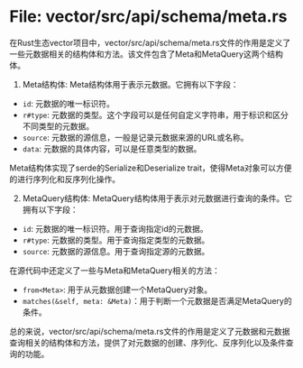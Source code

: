 # File: vector/src/api/schema/meta.rs

在Rust生态vector项目中，vector/src/api/schema/meta.rs文件的作用是定义了一些元数据相关的结构体和方法。该文件包含了Meta和MetaQuery这两个结构体。

1. Meta结构体:
Meta结构体用于表示元数据。它拥有以下字段：
- `id`: 元数据的唯一标识符。
- `r#type`: 元数据的类型。这个字段可以是任何自定义字符串，用于标识和区分不同类型的元数据。
- `source`: 元数据的源信息，一般是记录元数据来源的URL或名称。
- `data`: 元数据的具体内容，可以是任意类型的数据。

Meta结构体实现了serde的Serialize和Deserialize trait，使得Meta对象可以方便的进行序列化和反序列化操作。

2. MetaQuery结构体:
MetaQuery结构体用于表示对元数据进行查询的条件。它拥有以下字段：
- `id`: 元数据的唯一标识符。用于查询指定id的元数据。
- `r#type`: 元数据的类型。用于查询指定类型的元数据。
- `source`: 元数据的源信息。用于查询指定源的元数据。

在源代码中还定义了一些与Meta和MetaQuery相关的方法：
- `from<Meta>`: 用于从元数据创建一个MetaQuery对象。
- `matches(&self, meta: &Meta)`：用于判断一个元数据是否满足MetaQuery的条件。

总的来说，vector/src/api/schema/meta.rs文件的作用是定义了元数据和元数据查询相关的结构体和方法，提供了对元数据的创建、序列化、反序列化以及条件查询的功能。

